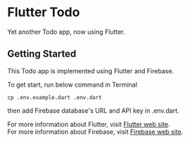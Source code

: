 # Flutter Todo

Yet another Todo app, now using Flutter.

## Getting Started

This Todo app is implemented using Flutter and Firebase.

To get start, run below command in Terminal

```
cp .env.example.dart .env.dart
```

then add Firebase database's URL and API key in .env.dart.

For more information about Flutter, visit [Flutter web site](https://flutter.io/).  
For more information about Firebase, visit [Firebase web site](https://firebase.google.com/).
